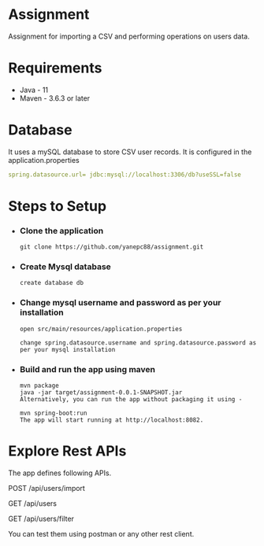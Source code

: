 # Assignment
Assignment for importing a CSV and performing operations on users data.

# Requirements
- Java - 11
- Maven - 3.6.3 or later

# Database
It uses a mySQL database to store CSV user records. It is configured in the application.properties
```yaml
spring.datasource.url= jdbc:mysql://localhost:3306/db?useSSL=false
```

# Steps to Setup
 - ### Clone the application

       git clone https://github.com/yanepc88/assignment.git
 - ### Create Mysql database

       create database db
 - ### Change mysql username and password as per your installation

       open src/main/resources/application.properties

       change spring.datasource.username and spring.datasource.password as per your mysql installation

 - ### Build and run the app using maven

       mvn package
       java -jar target/assignment-0.0.1-SNAPSHOT.jar
       Alternatively, you can run the app without packaging it using -

       mvn spring-boot:run
       The app will start running at http://localhost:8082.

# Explore Rest APIs
The app defines following APIs.

POST /api/users/import

GET /api/users

GET /api/users/filter

You can test them using postman or any other rest client.

